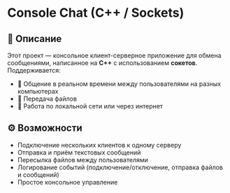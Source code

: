 # Console Chat (C++ / Sockets)

## 📌 Описание  
Этот проект — консольное клиент-серверное приложение для обмена сообщениями, написанное на **C++** с использованием **сокетов**.  
Поддерживается:  
- 💬 Общение в реальном времени между пользователями на разных компьютерах  
- 📂 Передача файлов  
- 🔗 Работа по локальной сети или через интернет  

## ⚙️ Возможности  
- Подключение нескольких клиентов к одному серверу  
- Отправка и приём текстовых сообщений  
- Пересылка файлов между пользователями  
- Логирование событий (подключение/отключение, отправка файлов и сообщений)  
- Простое консольное управление  
